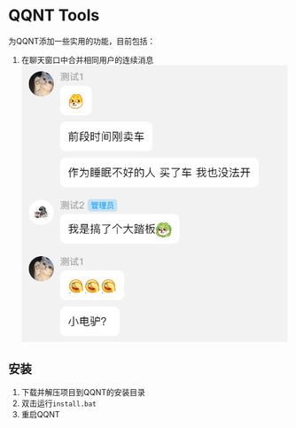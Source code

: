 # QQNT Tools

为QQNT添加一些实用的功能，目前包括：

1. 在聊天窗口中合并相同用户的连续消息
  ![](docs/images/README/20230514200253.png)

## 安装

1. 下载并解压项目到QQNT的安装目录
2. 双击运行`install.bat`
3. 重启QQNT
